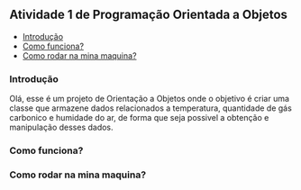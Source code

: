 ## Atividade 1 de Programação Orientada a Objetos 

- [Introdução](#introdução)
- [Como funciona?](#como-funciona)
- [Como rodar na mina maquina?](#como-rodar-na-mina-maquina)

### Introdução

Olá, esse é um projeto de Orientação a Objetos onde o objetivo é criar uma classe que armazene dados relacionados a temperatura, quantidade de gás carbonico e humidade do ar, de forma que seja possivel a obtenção e manipulação desses dados.

### Como funciona?

### Como rodar na mina maquina?
